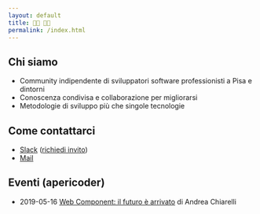 ```yaml
---
layout: default
title: 👨‍💻 👩‍💻
permalink: /index.html
---
```


## Chi siamo

* Community indipendente di sviluppatori software professionisti a Pisa e dintorni
* Conoscenza condivisa e collaborazione per migliorarsi
* Metodologie di sviluppo più che singole tecnologie

## Come contattarci

* [Slack](https://montacchiello.slack.com) ([richiedi invito](https://montacchiello-invites.herokuapp.com/))
* [Mail](mailto:montacchiello@gionn.net)

## Eventi (apericoder)

* 2019-05-16 [Web Component: il futuro è arrivato](https://www.eventbrite.it/e/biglietti-web-component-il-futuro-e-arrivato-apericoder-60531057021) di Andrea Chiarelli
